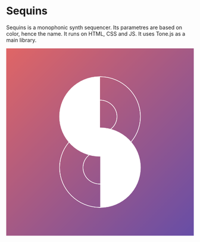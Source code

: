 # Sequins
Sequins is a monophonic synth sequencer. Its parametres are based on color, hence the name. It runs on HTML, CSS and JS. It uses Tone.js as a main library.

![alt text](Sequins.png)
